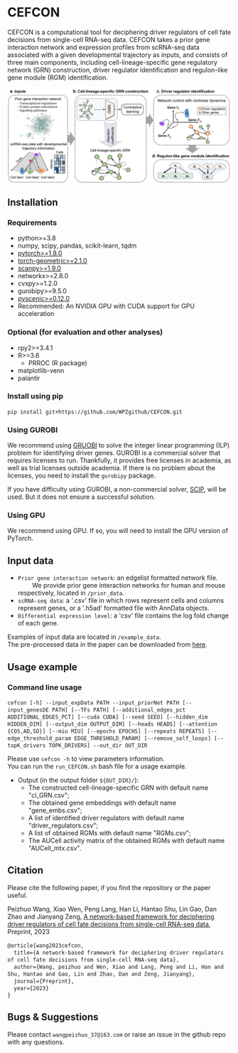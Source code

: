 # CEFCON

CEFCON is a computational tool for deciphering driver regulators of cell fate decisions from single-cell RNA-seq data.
CEFCON takes a prior gene interaction network and expression profiles from scRNA-seq data associated with a given 
developmental trajectory as inputs, and consists of three main components, including cell-lineage-specific gene 
regulatory network (GRN) construction, driver regulator identification and regulon-like gene module (RGM) identification.

![Overview.png](https://github.com/WPZgithub/CEFCON/blob/main/Overview.png)

## Installation
### Requirements
- python>=3.8
- numpy, scipy, pandas, scikit-learn, tqdm
- [pytorch>=1.8.0](https://pytorch.org/get-started/locally/) 
- [torch-geometric>=2.1.0](https://pytorch-geometric.readthedocs.io/en/latest/notes/installation.html)
- [scanpy>=1.9.0](https://scanpy.readthedocs.io/en/stable/installation.html)
- networkx>=2.8.0
- cvxpy>=1.2.0
- gurobipy>=9.5.0
- [pyscenic>=0.12.0](https://pyscenic.readthedocs.io/en/latest/installation.html)
- Recommended: An NVIDIA GPU with CUDA support for GPU acceleration
### Optional (for evaluation and other analyses)
- rpy2>=3.4.1
- R>=3.6
  - PRROC (R package)
- matplotlib-venn
- palantir
### Install using pip
```
pip install git+https://github.com/WPZgithub/CEFCON.git
```

### Using GUROBI

We recommend using [GRUOBI](https://www.gurobi.com/) to solve the integer linear programming (ILP) problem for identifying driver genes.
GUROBI is a commercial solver that requires licenses to run. Thankfully, it provides free licenses in academia, as well as trial
licenses outside academia. If there is no problem about the licenses, you need to install the
`gurobipy` package.

If you have difficulty using GUROBI, a non-commercial solver, [SCIP](https://www.scipopt.org/), will be used. But it does not ensure a successful solution.

### Using GPU

We recommend using GPU. If so, you will need to install the GPU version of PyTorch.

## Input data

- `Prior gene interaction network`: an edgelist formatted network file.\
&emsp;&emsp; We provide prior gene interaction networks for human and mouse respectively, located in `/prior_data`.
- `scRNA-seq data`: a '.csv' file in which rows represent cells and columns represent genes, or a '.h5ad' formatted file with AnnData objects. 
- `Differential expression level`: a 'csv' file contains the log fold change of each gene.

Examples of input data are located in `/example_data`.\
The pre-processed data in the paper can be downloaded from [here](https://zenodo.org/record/7564872). 

## Usage example
### Command line usage
```
cefcon [-h] --input_expData PATH --input_priorNet PATH [--input_genesDE PATH] [--TFs PATH] [--additional_edges_pct ADDITIONAL_EDGES_PCT] [--cuda CUDA] [--seed SEED] [--hidden_dim HIDDEN_DIM] [--output_dim OUTPUT_DIM] [--heads HEADS] [--attention {COS,AD,SD}] [--miu MIU] [--epochs EPOCHS] [--repeats REPEATS] [--edge_threshold_param EDGE_THRESHOLD_PARAM] [--remove_self_loops] [--topK_drivers TOPK_DRIVERS] --out_dir OUT_DIR
```
Please use `cefcon -h` to view parameters information. \
You can run the `run_CEFCON.sh` bash file for a usage example.

- Output (in the output folder `${OUT_DIR}/`):
    - The constructed cell-lineage-specific GRN with default name "cl_GRN.csv";
    - The obtained gene embeddings with default name "gene_embs.csv";
    - A list of identified driver regulators with default name "driver_regulators.csv";
    - A list of obtained RGMs with default name "RGMs.csv";
    - The AUCell activity matrix of the obtained RGMs with default name "AUCell_mtx.csv".

## Citation
Please cite the following paper, if you find the repository or the paper useful.

Peizhuo Wang, Xiao Wen, Peng Lang, Han Li, Hantao Shu, Lin Gao, Dan Zhao and Jianyang Zeng, [A network-based framework for deciphering driver regulators of cell fate decisions from single-cell RNA-seq data](https://github.com/WPZgithub/CEFCON), Preprint, 2023 

```
@article{wang2023cefcon,
  title={A network-based framework for deciphering driver regulators of cell fate decisions from single-cell RNA-seq data},
  author={Wang, peizhuo and Wen, Xiao and Lang, Peng and Li, Han and Shu, Hantao and Gao, Lin and Zhao, Dan and Zeng, Jianyang},
  journal={Preprint},
  year={2023}
}
```

## Bugs & Suggestions
Please contact `wangpeizhuo_37@163.com` or raise an issue in the github repo with any questions.
